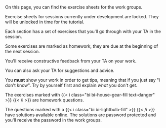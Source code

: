 On this page, you can find the exercise sheets for the work groups.

Exercise sheets for sessions currently under development are locked. They will
be unlocked in time for the tutorial.

Each section has a set of exercises that you'll go through with your TA in the
session. 

Some exercises are marked as homework, they are due at the beginning of the
next session. 

You'll receive constructive feedback from your TA on your work. 

You can also ask your TA for suggestions and advice.

You **must** show your work in order to get tips, meaning that if you just
say "i don't know". Try by yourself first and explain _what_ you don't get.

The exercises marked with 
{{< i class="bi bi-house-gear-fill text-danger" >}}
{{< /i >}} 
are homework questions. 

The questions marked with a 
{{< i class="bi bi-lightbulb-fill" >}}
{{< /i >}}
have solutions available online. The solutions are
password protected and you'll receive the password in the work groups.
